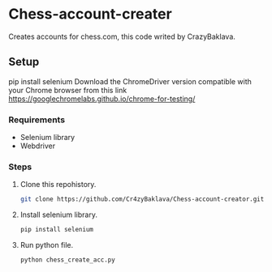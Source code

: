 # Chess-account-creater

Creates accounts for chess.com, this code writed by CrazyBaklava. 

## Setup

pip install selenium
Download the ChromeDriver version compatible with your Chrome browser from this link https://googlechromelabs.github.io/chrome-for-testing/

### Requirements

- Selenium library
- Webdriver

### Steps

1. Clone this repohistory.
   ```bash
   git clone https://github.com/Cr4zyBaklava/Chess-account-creator.git
2. Install selenium library.
   ```bash
   pip install selenium
3. Run python file.
   ```bash
   python chess_create_acc.py
